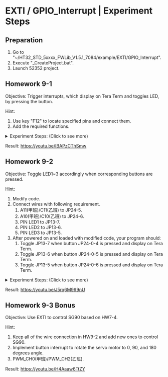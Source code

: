 # EXTI / GPIO_Interrupt | Experiment Steps

## Preparation

1. Go to "~/HT32_STD_5xxxx_FWLib_V1.5.1_7084/example/EXTI/GPIO_Interrupt".
2. Execute "_CreateProject.bat".
3. Launch 52352 project.

## Homework 9-1

Objective: Trigger interrupts, which display on Tera Term and toggles LED, by pressing the button.

Hint:

1. Use key "F12" to locate specified pins and connect them.
2. Add the required functions.

<details><summary>Experiment Steps: (Click to see more)</summary>

1. Modify code.
2. Connect ESK32-30501 dev-board to ESK300 eval-board. (without power)
   1. VDD to 3V3.
   2. GND to GND.
   3. GND to JP24-0.
   4. B12 to JP24-4.
3. After powered on and loaded with modified code, your program should only be triggered once the button JP24-0-4 is pressed.

</details>

Result: <https://youtu.be/IBAPzCThSmw>

## Homework 9-2

Objective: Toggle LED1~3 accordingly when corresponding buttons are pressed.

Hint:

1. Modify code.
2. Connect wires with following requirement.
   1. A11(甲班)/C11(乙班) to JP24-5.
   2. A10(甲班)/C10(乙班) to JP24-6.
   3. PIN LED1 to JP13-7.
   4. PIN LED2 to JP13-6.
   5. PIN LED3 to JP13-5.
3. After powered on and loaded with modified code, your program should:
   1. Toggle JP13-7 when button JP24-0-4 is pressed and display on Tera Term.
   2. Toggle JP13-6 when button JP24-0-5 is pressed and display on Tera Term.
   3. Toggle JP13-5 when button JP24-0-6 is pressed and display on Tera Term.

<details><summary>Experiment Steps: (Click to see more)</summary>

1. Modify code.
2. Connect ESK32-30501 dev-board to ESK300 eval-board. (without power)
   1. VDD to 3V3.
   2. GND to GND.
   3. GND to JP24-0.
   4. B12 to JP24-4.
   5. A11(甲班)/C11(乙班) to JP24-5.
   6. A10(甲班)/C10(乙班) to JP24-6.
   7. C14 to JP13-7.
   8. C15 to JP13-6.
   9. C1 to JP13-5.
3. After powered on and loaded with modified code, your program should:
   1. Toggle JP13-7 when button JP24-0-4 is pressed and display on Tera Term.
   2. Toggle JP13-6 when button JP24-0-5 is pressed and display on Tera Term.
   3. Toggle JP13-5 when button JP24-0-6 is pressed and display on Tera Term.

</details>

Result: <https://youtu.be/J5rq6M999nU>

## Homework 9-3 Bonus

Objective: Use EXTI to control SG90 based on HW7-4.

Hint:

1. Keep all of the wire connection in HW9-2 and add new ones to control SG90.
2. Implement button interrupt to rotate the servo motor to 0, 90, and 180 degrees angle.
3. PWM_CH0(甲班)/PWM_CH2(乙班).

Result: <https://youtu.be/H4Aaaw6TtZY>

